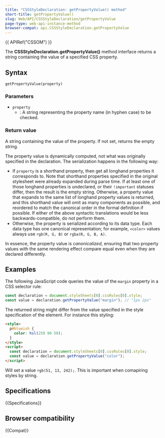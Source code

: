 ```yaml
---
title: "CSSStyleDeclaration: getPropertyValue() method"
short-title: getPropertyValue()
slug: Web/API/CSSStyleDeclaration/getPropertyValue
page-type: web-api-instance-method
browser-compat: api.CSSStyleDeclaration.getPropertyValue
---
```


{{ APIRef("CSSOM") }}

The **CSSStyleDeclaration.getPropertyValue()** method interface returns a string containing the value of a specified CSS property.

## Syntax

```js-nolint
getPropertyValue(property)
```

### Parameters

- `property`
  - : A string representing the property name (in hyphen case) to be checked.

### Return value

A string containing the value of the property. If not set, returns the empty string.

The property value is dynamically computed, not what was originally specified in the declaration. The serialization happens in the following way:

- If `property` is a shorthand property, then get all longhand properties it corresponds to. Note that shorthand properties specified in the original stylesheet were already expanded during parse time. If at least one of those longhand properties is undeclared, or their `!important` statuses differ, then the result is the empty string. Otherwise, a property value that expands to the same list of longhand property values is returned, and this shorthand value will omit as many components as possible, and reordered to match the canonical order in the formal definition if possible. If either of the above syntactic translations would be less backwards-compatible, do not perform them.
- Otherwise, the property is serialized according to its data type. Each data type has one canonical representation; for example, `<color>` values always use `rgb(R, G, B)` or `rgba(R, G, B, A)`.

In essence, the property value is _canonicalized_, ensuring that two property values with the same rendering effect compare equal even when they are declared differently.

## Examples

The following JavaScript code queries the value of the `margin` property in
a CSS selector rule:

```js
const declaration = document.styleSheets[0].cssRules[0].style;
const value = declaration.getPropertyValue("margin"); // "1px 2px"
```

The returned string might differ from the value specified in the style specification of the element. For instance this styling:

```html
<style>
  p#blueish {
    color: hsl(250 90 50);
  }
</style>
<script>
  const declaration = document.styleSheets[0].cssRules[0].style;
  const value = declaration.getPropertyValue("color");
</script>
```

Will set a value `rgb(51, 13, 242);`. This is important when comapiring styles by string.

## Specifications

{{Specifications}}

## Browser compatibility

{{Compat}}
